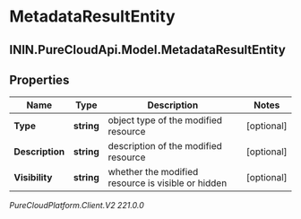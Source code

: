 # MetadataResultEntity

## ININ.PureCloudApi.Model.MetadataResultEntity

## Properties

|Name | Type | Description | Notes|
|------------ | ------------- | ------------- | -------------|
| **Type** | **string** | object type of the modified resource | [optional] |
| **Description** | **string** | description of the modified resource | [optional] |
| **Visibility** | **string** | whether the modified resource is visible or hidden | [optional] |



_PureCloudPlatform.Client.V2 221.0.0_
